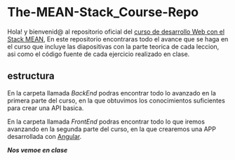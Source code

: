 # The-MEAN-Stack_Course-Repo

Hola! y bienvenid@ al repositorio oficial del [curso de desarrollo Web con el Stack MEAN](https://the-mean-stack-course.firebaseapp.com/home), En este repositorio encontraras todo el avance que se haga en el curso que incluye las diapositivas con la parte teorica de cada leccion, asi como el código fuente de cada ejercicio realizado en clase.

## estructura

En la carpeta llamada _BackEnd_ podras encontrar todo lo avanzado en la primera parte del curso, en la que obtuvimos los conocimientos suficientes para crear una API basica.

En la carpeta llamada _FrontEnd_ podras encontrar todo lo que iremos avanzando en la segunda parte del curso, en la que crearemos una APP desarrollada con [Angular](https://angular.io/).

***Nos vemoe en clase***
